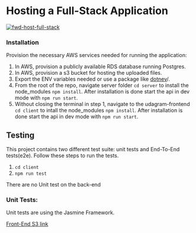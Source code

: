# Hosting a Full-Stack Application

[![fwd-host-full-stack](https://circleci.com/gh/safwat-fathi/fwd-host-full-stack.svg?style=shield)](https://app.circleci.com/pipelines/github/safwat-fathi/fwd-host-full-stack)

### Installation

Provision the necessary AWS services needed for running the application:

1. In AWS, provision a publicly available RDS database running Postgres. <Place holder for link to classroom article>
1. In AWS, provision a s3 bucket for hosting the uploaded files. <Place holder for tlink to classroom article>
1. Export the ENV variables needed or use a package like [dotnev](https://www.npmjs.com/package/dotenv)/.
1. From the root of the repo, navigate server folder `cd server` to install the node_modules `npm install`. After installation is done start the api in dev mode with `npm run start`.
1. Without closing the terminal in step 1, navigate to the udagram-frontend `cd client` to intall the node_modules `npm install`. After installation is done start the api in dev mode with `npm run start`.

## Testing

This project contains two different test suite: unit tests and End-To-End tests(e2e). Follow these steps to run the tests.

1. `cd client`
1. `npm run test`

There are no Unit test on the back-end

### Unit Tests:

Unit tests are using the Jasmine Framework.

[Front-End S3 link](https://fwd-full-stack-client.s3.us-west-2.amazonaws.com/index.html)

